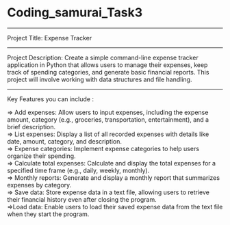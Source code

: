 # Coding_samurai_Task3
***************************
Project Title: Expense Tracker
***************************
Project Description: 
  Create a simple command-line expense tracker application in Python that allows users to manage their expenses, keep track of spending categories, and generate basic financial reports. This project will involve working with data structures and file handling.  
**************************
Key Features you can include :  

  => Add expenses: 
      Allow users to input expenses, including the expense amount, category (e.g., groceries, transportation, entertainment), and a brief description.  
  => List expenses: 
      Display a list of all recorded expenses with details like date, amount, category, and description.  
  => Expense categories: 
      Implement expense categories to help users organize their spending.  
  => Calculate total expenses: 
      Calculate and display the total expenses for a specified time frame (e.g., daily, weekly, monthly).  
  => Monthly reports: 
      Generate and display a monthly report that summarizes expenses by category.  
  => Save data: 
      Store expense data in a text file, allowing users to retrieve their financial history even after closing the program.  
  =>Load data: 
      Enable users to load their saved expense data from the text file when they start the program.   

